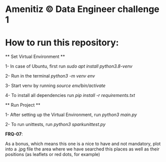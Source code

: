 # Amenitiz © Data Engineer challenge 1

# How to run this repository:

** Set Virtual Environment **

1- In case of Ubuntu, first run *sudo apt install python3.8-venv*

2- Run in the terminal *python3 -m venv env*

3- Start venv by running *source env/bin/activate*

4- To install all dependencies run *pip install -r requirements.txt*

** Run Project **

1- After setting up the Virtual Environment, run *python3 main.py*

2- To run unittests, run *python3 sparkunittest.py*

**FRQ-07**:

As a bonus, which means this one is a nice to have and not mandatory, plot into a .jpg file the area where we have 
searched this places as well as their positions (as leaflets or red dots, for example) 
